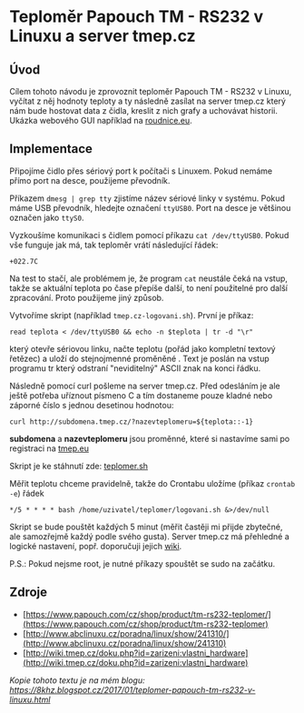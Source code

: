 Teploměr Papouch TM - RS232 v Linuxu a server tmep.cz
====

Úvod
----

Cílem tohoto návodu je zprovoznit teploměr Papouch TM - RS232 v Linuxu, vyčítat z něj hodnoty teploty a ty následně zasílat na server tmep.cz který nám bude hostovat data z čidla, kreslit z nich grafy a uchovávat historii. Ukázka webového GUI například na [roudnice.eu](http://www.roudnice.eu).

Implementace
---
Připojíme čidlo přes sériový port k počítači s Linuxem. Pokud nemáme přímo port na desce, použijeme převodník.

Příkazem `dmesg | grep tty` zjistíme název sériové linky v systému. Pokud máme USB převodník, hledejte označení `ttyUSB0`. Port na desce je většinou označen jako `ttyS0`.

Vyzkoušíme komunikaci s čidlem pomocí příkazu `cat /dev/ttyUSB0`. Pokud vše funguje jak má, tak teploměr vrátí následující řádek:

`+022.7C` 

Na test to stačí, ale problémem je, že program `cat` neustále čeká na vstup, takže se aktuální teplota po čase přepíše další, to není použitelné pro další zpracování. Proto použijeme jiný způsob.

Vytvoříme skript (například `tmep.cz-logovani.sh`). První je příkaz:

`read teplota < /dev/ttyUSB0 && echo -n $teplota | tr -d "\r"`

který otevře sériovou linku, načte teplotu (pořád jako kompletní textový řetězec) a uloží do stejnojmenné proměněné . Text je poslán na vstup programu tr který odstraní "neviditelný" ASCII znak na konci řádku.

Následně pomocí curl pošleme na server tmep.cz. Před odesláním je ale ještě potřeba uříznout písmeno C a tím dostaneme pouze kladné nebo záporné číslo s jednou desetinou hodnotou:

`curl http://subdomena.tmep.cz/?nazevteplomeru=${teplota::-1}`

**subdomena** a **nazevteplomeru** jsou proměnné, které si nastavíme sami po registraci na [tmep.eu](https://www.tmep.eu)

Skript je ke stáhnutí zde: [teplomer.sh](teplomer.sh)
 
Měřit teplotu chceme pravidelně, takže do Crontabu uložíme (příkaz `crontab -e`) řádek

`*/5 * * * * bash /home/uzivatel/teplomer/logovani.sh &>/dev/null`

Skript se bude pouštět každých 5 minut (měřit častěji mi přijde zbytečné, ale samozřejmě každý podle svého gusta). Server tmep.cz má přehledné a logické nastavení, popř. doporučuji jejich [wiki](http://wiki.tmep.cz/doku.php?id=cs:start).

P.S.: Pokud nejsme root, je nutné příkazy spouštět se sudo na začátku.

Zdroje
----
* [https://www.papouch.com/cz/shop/product/tm-rs232-teplomer/](https://www.papouch.com/cz/shop/product/tm-rs232-teplomer)
* [http://www.abclinuxu.cz/poradna/linux/show/241310/](http://www.abclinuxu.cz/poradna/linux/show/241310)
* [http://wiki.tmep.cz/doku.php?id=zarizeni:vlastni_hardware](http://wiki.tmep.cz/doku.php?id=zarizeni:vlastni_hardware)

*Kopie tohoto textu je na mém blogu: <https://8khz.blogspot.cz/2017/01/teplomer-papouch-tm-rs232-v-linuxu.html>*
